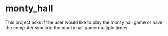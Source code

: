 # monty_hall
This project asks if the user would like to play the monty hall game or have the computer simulate the monty hall game multiple times. 
